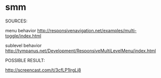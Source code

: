 smm
===
SOURCES:

menu behavior
http://responsivenavigation.net/examples/multi-toggle/index.html

sublevel behavior
http://tympanus.net/Development/ResponsiveMultiLevelMenu/index.html

POSSIBLE RESULT:


http://screencast.com/t/3cfLP1IrgLj8
